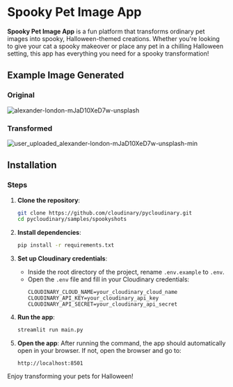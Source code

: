 # Spooky Pet Image App

**Spooky Pet Image App** is a fun platform that transforms ordinary pet images into spooky, Halloween-themed creations. Whether you're looking to give your cat a spooky makeover or place any pet in a chilling Halloween setting, this app has everything you need for a spooky transformation!

## Example Image Generated
### Original
![alexander-london-mJaD10XeD7w-unsplash](https://github.com/user-attachments/assets/98afa889-364a-4337-98ff-347f2a3a94e2)

### Transformed
![user_uploaded_alexander-london-mJaD10XeD7w-unsplash-min](https://github.com/user-attachments/assets/e3e1dde3-4252-499b-80a5-4b67942b2751)


## Installation

### Steps

1. **Clone the repository**:
   ```bash
   git clone https://github.com/cloudinary/pycloudinary.git
   cd pycloudinary/samples/spookyshots
   ```

2. **Install dependencies**:
   ```bash
   pip install -r requirements.txt
   ```

3. **Set up Cloudinary credentials**:
   - Inside the root directory of the project, rename `.env.example` to `.env`.
   - Open the `.env` file and fill in your Cloudinary credentials:
     ```
     CLOUDINARY_CLOUD_NAME=your_cloudinary_cloud_name
     CLOUDINARY_API_KEY=your_cloudinary_api_key
     CLOUDINARY_API_SECRET=your_cloudinary_api_secret
     ```

4. **Run the app**:
   ```bash
   streamlit run main.py
   ```

5. **Open the app**:
   After running the command, the app should automatically open in your browser. If not, open the browser and go to:
   ```
   http://localhost:8501
   ```

Enjoy transforming your pets for Halloween!
